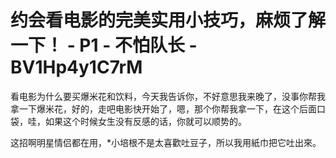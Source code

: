 # 约会看电影的完美实用小技巧，麻烦了解一下！ - P1 - 不怕队长 - BV1Hp4y1C7rM

看电影为什么要买爆米花和饮料，今天我告诉你，不好意思我来晚了，没事你帮我拿一下爆米花，好的，走吧电影快开始了，嗯，那个你帮我拿一下，在这个后面口袋，哇，如果这个时候女生没有反感的话，你就可以顺势的。

这招啊明星情侣都在用，*小培根不是太喜歡吐豆子，所以我用紙巾把它吐出來。
